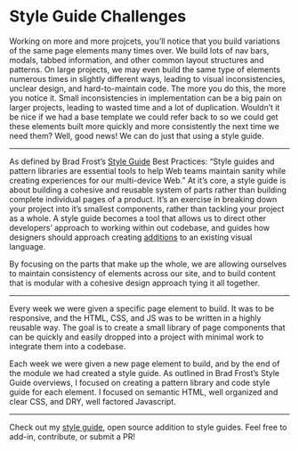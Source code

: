 # Style Guide Challenges

Working on more and more projcets, you’ll notice that you build variations of the same page elements many times over. We build lots of nav bars, modals, tabbed information, and other common layout structures and patterns. On large projects, we may even build the same type of elements numerous times in slightly different ways, leading to visual inconsistencies, unclear design, and hard-to-maintain code. The more you do this, the more you notice it. Small inconsistencies in implementation can be a big pain on larger projects, leading to wasted time and a lot of duplication. Wouldn’t it be nice if we had a base template we could refer back to so we could get these elements built more quickly and more consistently the next time we need them? Well, good news! We can do just that using a style guide.

---
As defined by Brad Frost’s [Style Guide](http://bradfrost.com/blog/post/style-guides/) Best Practices: “Style guides and pattern libraries are essential tools to help Web teams maintain sanity while creating experiences for our multi-device Web.” At it’s core, a style guide is about building a cohesive and reusable system of parts rather than building complete individual pages of a product. It’s an exercise in breaking down your project into it’s smallest components, rather than tackling your project as a whole. A style guide becomes a tool that allows us to direct other developers’ approach to working within out codebase, and guides how designers should approach creating [additions](http://refills.bourbon.io/) to an existing visual language.

By focusing on the parts that make up the whole, we are allowing ourselves to maintain consistency of elements across our site, and to build content that is modular with a cohesive design approach tying it all together.

---
Every week we were given a specific page element to build. It was to be responsive, and the HTML, CSS, and JS was to be written in a highly reusable way. The goal is to create a small library of page components that can be quickly and easily dropped into a project with minimal work to integrate them into a codebase.

Each week we were given a new page element to build, and by the end of the module we had created a style guide. As outlined in Brad Frost’s Style Guide overviews, I focused on creating a pattern library and code style guide for each element. I focused on semantic HTML, well organized and clear CSS, and DRY, well factored Javascript.

---
Check out my [style guide](https://kswhyte.github.io/style-guide-challenges), open source addition to style guides. Feel free to add-in, contribute, or submit a PR!
